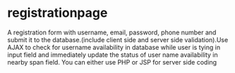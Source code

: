 # registrationpage
A registration form with username, email, password, phone number and submit it to the database.(include client side and server side validation).Use AJAX to check for username availability in database while user is tying in input field and immediately update the status of user name availability in nearby span field. You can either use PHP or JSP for server side coding

